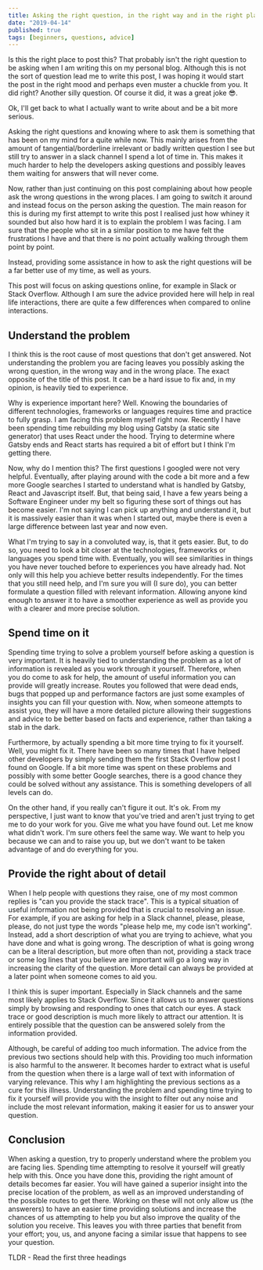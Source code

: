```yaml
---
title: Asking the right question, in the right way and in the right place
date: "2019-04-14"
published: true
tags: [beginners, questions, advice]
---
```


Is this the right place to post this? That probably isn't the right question to be asking when I am writing this on my personal blog. Although this is not the sort of question lead me to write this post, I was hoping it would start the post in the right mood and perhaps even muster a chuckle from you. It did right? Another silly question. Of course it did, it was a great joke 😎.

Ok, I'll get back to what I actually want to write about and be a bit more serious.

Asking the right questions and knowing where to ask them is something that has been on my mind for a quite while now. This mainly arises from the amount of tangential/borderline irrelevant or badly written question I see but still try to answer in a slack channel I spend a lot of time in. This makes it much harder to help the developers asking questions and possibly leaves them waiting for answers that will never come.

Now, rather than just continuing on this post complaining about how people ask the wrong questions in the wrong places. I am going to switch it around and instead focus on the person asking the question. The main reason for this is during my first attempt to write this post I realised just how whiney it sounded but also how hard it is to explain the problem I was facing. I am sure that the people who sit in a similar position to me have felt the frustrations I have and that there is no point actually walking through them point by point.

Instead, providing some assistance in how to ask the right questions will be a far better use of my time, as well as yours.

This post will focus on asking questions online, for example in Slack or Stack Overflow. Although I am sure the advice provided here will help in real life interactions, there are quite a few differences when compared to online interactions.

## Understand the problem

I think this is the root cause of most questions that don't get answered. Not understanding the problem you are facing leaves you possibly asking the wrong question, in the wrong way and in the wrong place. The exact opposite of the title of this post. It can be a hard issue to fix and, in my opinion, is heavily tied to experience.

Why is experience important here? Well. Knowing the boundaries of different technologies, frameworks or languages requires time and practice to fully grasp. I am facing this problem myself right now. Recently I have been spending time rebuilding my blog using Gatsby (a static site generator) that uses React under the hood. Trying to determine where Gatsby ends and React starts has required a bit of effort but I think I'm getting there.

Now, why do I mention this? The first questions I googled were not very helpful. Eventually, after playing around with the code a bit more and a few more Google searches I started to understand what is handled by Gatsby, React and Javascript itself. But, that being said, I have a few years being a Software Engineer under my belt so figuring these sort of things out has become easier. I'm not saying I can pick up anything and understand it, but it is massively easier than it was when I started out, maybe there is even a large difference between last year and now even.

What I'm trying to say in a convoluted way, is, that it gets easier. But, to do so, you need to look a bit closer at the technologies, frameworks or languages you spend time with. Eventually, you will see similarities in things you have never touched before to experiences you have already had. Not only will this help you achieve better results independently. For the times that you still need help, and I'm sure you will (I sure do), you can better formulate a question filled with relevant information. Allowing anyone kind enough to answer it to have a smoother experience as well as provide you with a clearer and more precise solution.

## Spend time on it

Spending time trying to solve a problem yourself before asking a question is very important. It is heavily tied to understanding the problem as a lot of information is revealed as you work through it yourself. Therefore, when you do come to ask for help, the amount of useful information you can provide will greatly increase. Routes you followed that were dead ends, bugs that popped up and performance factors are just some examples of insights you can fill your question with. Now, when someone attempts to assist you, they will have a more detailed picture allowing their suggestions and advice to be better based on facts and experience, rather than taking a stab in the dark.

Furthermore, by actually spending a bit more time trying to fix it yourself. Well, you might fix it. There have been so many times that I have helped other developers by simply sending them the first Stack Overflow post I found on Google. If a bit more time was spent on these problems and possibly with some better Google searches, there is a good chance they could be solved without any assistance. This is something developers of all levels can do.

On the other hand, if you really can't figure it out. It's ok. From my perspective, I just want to know that you've tried and aren't just trying to get me to do your work for you. Give me what you have found out. Let me know what didn't work. I'm sure others feel the same way. We want to help you because we can and to raise you up, but we don't want to be taken advantage of and do everything for you.

## Provide the right about of detail

When I help people with questions they raise, one of my most common replies is "can you provide the stack trace". This is a typical situation of useful information not being provided that is crucial to resolving an issue. For example, if you are asking for help in a Slack channel, please, please, please, do not just type the words "please help me, my code isn't working". Instead, add a short description of what you are trying to achieve, what you have done and what is going wrong. The description of what is going wrong can be a literal description, but more often than not, providing a stack trace or some log lines that you believe are important will go a long way in increasing the clarity of the question. More detail can always be provided at a later point when someone comes to aid you.

I think this is super important. Especially in Slack channels and the same most likely applies to Stack Overflow. Since it allows us to answer questions simply by browsing and responding to ones that catch our eyes. A stack trace or good description is much more likely to attract our attention. It is entirely possible that the question can be answered solely from the information provided.

Although, be careful of adding too much information. The advice from the previous two sections should help with this. Providing too much information is also harmful to the answerer. It becomes harder to extract what is useful from the question when there is a large wall of text with information of varying relevance. This why I am highlighting the previous sections as a cure for this illness. Understanding the problem and spending time trying to fix it yourself will provide you with the insight to filter out any noise and include the most relevant information, making it easier for us to answer your question.

## Conclusion

When asking a question, try to properly understand where the problem you are facing lies. Spending time attempting to resolve it yourself will greatly help with this. Once you have done this, providing the right amount of details becomes far easier. You will have gained a superior insight into the precise location of the problem, as well as an improved understanding of the possible routes to get there. Working on these will not only allow us (the answerers) to have an easier time providing solutions and increase the chances of us attempting to help you but also improve the quality of the solution you receive. This leaves you with three parties that benefit from your effort; you, us, and anyone facing a similar issue that happens to see your question.

TLDR - Read the first three headings